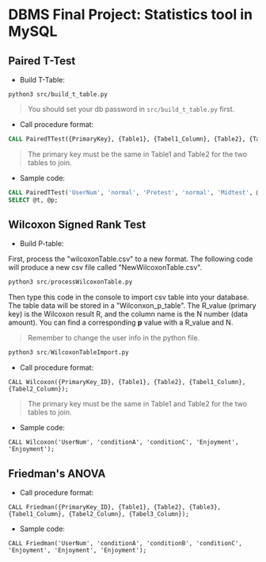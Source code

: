 # DBMS Final Project: Statistics tool in MySQL

## Paired T-Test
- Build T-Table:
```
python3 src/build_t_table.py
```
> You should set your db password in `src/build_t_table.py` first.

- Call procedure format: 
```sql
CALL PairedTTest({PrimaryKey}, {Table1}, {Tabel1_Column}, {Table2}, {Tabel2_Column}, @t, @p);
```
> The primary key must be the same in Table1 and Table2 for the two tables to join. 

- Sample code:
```sql
CALL PairedTTest('UserNum', 'normal', 'Pretest', 'normal', 'Midtest', @t, @p);
SELECT @t, @p;
```



## Wilcoxon Signed Rank Test

- Build P-table:

First, process the "wilcoxonTable.csv" to a new format. The following code will produce a new csv file called "NewWilcoxonTable.csv".

```python
python3 src/processWilcoxonTable.py
```

Then type this code in the console to import csv table into your database. The table data will be stored in a "Wilconxon_p_table". The R_value (primary key) is the Wilcoxon result R, and the column name is the N number (data amount). You can find a corresponding **p** value with a R_value and N.

> Remember to change the user info in the python file.

```python
python3 src/WilcoxonTableImport.py
```



- Call procedure format: 

````mysql
CALL Wilcoxon({PrimaryKey_ID}, {Table1}, {Table2}, {Tabel1_Column}, {Tabel2_Column});
````

> The primary key must be the same in Table1 and Table2 for the two tables to join. 

- Sample code:

````mysql
CALL Wilcoxon('UserNum', 'conditionA', 'conditionC', 'Enjoyment', 'Enjoyment');
````



## Friedman's ANOVA

- Call procedure format: 

```mysql
CALL Friedman({PrimaryKey_ID}, {Table1}, {Table2}, {Table3}, {Tabel1_Column}, {Tabel2_Column}, {Tabel3_Column});
```

- Sample code:

```mysql
CALL Friedman('UserNum', 'conditionA', 'conditionB', 'conditionC', 'Enjoyment', 'Enjoyment', 'Enjoyment');
```

